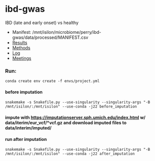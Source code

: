 ibd-gwas
==============================

IBD (late and early onset) vs healthy
* Manifest: /mnt/isilon/microbiome/perry/ibd-gwas/data/processed/MANIFEST.csv
* [Results](writeup/results.md)
* [Methods](writeup/methods.md)
* [Log](writeup/log.md)
* [Meetings](writeup/meetings.md)

### Run: 
`conda create env create -f envs/project.yml`
#### before imputation
`snakemake -s Snakefile.py --use-singularity --singularity-args "-B /mnt/isilon/:/mnt/isilon" --use-conda -j22 before_imputation`
#### impute with https://imputationserver.sph.umich.edu/index.html w/ data/iterim/eur_vcf/*vcf.gz and download imputed files to data/interim/imputed/
#### run after imputation
`snakemake -s Snakefile.py --use-singularity --singularity-args "-B /mnt/isilon/:/mnt/isilon" --use-conda -j22 after_imputation
`
